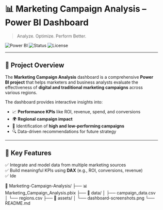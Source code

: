 # 📊 Marketing Campaign Analysis – Power BI Dashboard

> Analyze. Optimize. Perform Better.

![Power BI](https://img.shields.io/badge/Built%20with-Power%20BI-yellow?style=flat-square)
![Status](https://img.shields.io/badge/Status-Completed-brightgreen?style=flat-square)
![License](https://img.shields.io/badge/License-MIT-blue?style=flat-square)

---

## 🎯 Project Overview

The **Marketing Campaign Analysis** dashboard is a comprehensive **Power BI project** that helps marketers and business analysts evaluate the effectiveness of **digital and traditional marketing campaigns** across various regions.

The dashboard provides interactive insights into:
- 📈 **Performance KPIs** like ROI, revenue, spend, and conversions  
- 🌍 **Regional campaign impact**  
- 🎯 Identification of **high and low-performing campaigns**  
- 🔍 Data-driven recommendations for future strategy  

---

## 🧩 Key Features

✅ Integrate and model data from multiple marketing sources  
✅ Build meaningful KPIs using **DAX** (e.g., ROI, conversions, revenue)  
✅ Ide



📂 Marketing-Campaign-Analysis/
├── 📊 Marketing_Campaign_Analysis.pbix
├── 📁 data/
│   ├── campaign_data.csv
│   └── regions.csv
├── 📁 assets/
│   └── dashboard-screenshots.png
└── README.md

